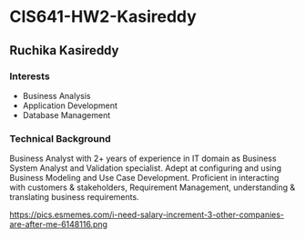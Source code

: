 # CIS641-HW2-Kasireddy
## Ruchika Kasireddy

### Interests
* Business Analysis
* Application Development
* Database Management

### Technical Background
Business Analyst with 2+ years of experience in IT domain as Business System Analyst and Validation specialist. Adept at configuring and using Business Modeling and Use Case Development. Proficient in interacting with customers & stakeholders, Requirement Management, understanding & translating business requirements.

https://pics.esmemes.com/i-need-salary-increment-3-other-companies-are-after-me-6148116.png


